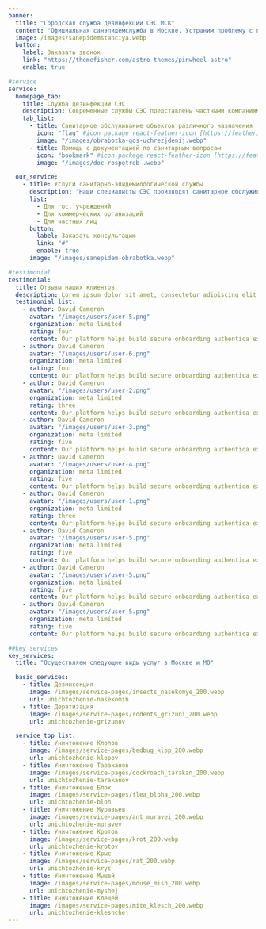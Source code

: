 ```yaml
---
banner:
  title: "Городская служба дезинфекции СЭС МСК"
  content: "Официальная санэпидемслужба в Москве. Устраним проблему с первого раза и гарантированно избавим от вредителей"
  image: /images/sanepidemstanciya.webp
  button:
    label: Заказать звонок
    link: "https://themefisher.com/astro-themes/pinwheel-astro"
    enable: true

#service
service:
  homepage_tab:
    title: Служба дезинфекции СЭС
    description: Современные службы СЭС представлены частными компаниями и физическими лицами, осуществляющими санитарные услуги. Основные функции включают оценку санитарного состояния объектов и борьбу с вредителями.
    tab_list:
      - title: Санитарное обслуживание объектов различного назначения
        icon: "flag" #icon package react-feather-icon [https://feathericons.com/]
        image: "/images/obrabotka-gos-uchrezjdenij.webp"
      - title: Помощь с документацией по санитарным вопросам
        icon: "bookmark" #icon package react-feather-icon [https://feathericons.com/]
        image: "/images/doc-rospotreb-.webp"

  our_service:
    - title: Услуги санитарно-эпидемиологической службы
      description: "Наши специалисты СЭС производят санитарное обслуживание объектов различного назначения."
      list:
        - Для гос. учреждений
        - Для коммерческих организаций
        - Для частных лиц
      button:
        label: Заказать консультацию
        link: "#"
        enable: true
      image: "/images/sanepidem-obrabotka.webp"

#testimonial
testimonial:
  title: Отзывы наших клиентов
  description: Lorem ipsum dolor sit amet, consectetur adipiscing elit. Morbi egestas Werat viverra id et aliquet. vulputate egestas sollicitudin.
  testimonial_list:
    - author: David Cameron
      avatar: "/images/users/user-5.png"
      organization: meta limited
      rating: four
      content: Our platform helps build secure onboarding authentica experiences & engage your users. We build .
    - author: David Cameron
      avatar: "/images/users/user-6.png"
      organization: meta limited
      rating: four
      content: Our platform helps build secure onboarding authentica experiences & engage your users. We build .
    - author: David Cameron
      avatar: "/images/users/user-2.png"
      organization: meta limited
      rating: three
      content: Our platform helps build secure onboarding authentica experiences & engage your users. We build .
    - author: David Cameron
      avatar: "/images/users/user-3.png"
      organization: meta limited
      rating: five
      content: Our platform helps build secure onboarding authentica experiences & engage your users. We build .
    - author: David Cameron
      avatar: "/images/users/user-4.png"
      organization: meta limited
      rating: five
      content: Our platform helps build secure onboarding authentica experiences & engage your users. We build .
    - author: David Cameron
      avatar: "/images/users/user-1.png"
      organization: meta limited
      rating: three
      content: Our platform helps build secure onboarding authentica experiences & engage your users. We build .
    - author: David Cameron
      avatar: "/images/users/user-5.png"
      organization: meta limited
      rating: five
      content: Our platform helps build secure onboarding authentica experiences & engage your users. We build .
    - author: David Cameron
      avatar: "/images/users/user-5.png"
      organization: meta limited
      rating: five
      content: Our platform helps build secure onboarding authentica experiences & engage your users. We build .
    - author: David Cameron
      avatar: "/images/users/user-5.png"
      organization: meta limited
      rating: five
      content: Our platform helps build secure onboarding authentica experiences & engage your users. We build .

##key services
key_services:
  title: "Осуществляем следующие виды услуг в Москве и МО"

  basic_services:
    - title: Дезинсекция
      image: /images/service-pages/insects_nasekomye_200.webp
      url: unichtozhenie-nasekomih
    - title: Дератизация
      image: /images/service-pages/rodents_grizuni_200.webp
      url: unichtozhenie-grizunov

  service_top_list:
    - title: Уничтожение Клопов
      image: /images/service-pages/bedbug_klop_200.webp
      url: unichtozhenie-klopov
    - title: Уничтожение Тараканов
      image: /images/service-pages/cockroach_tarakan_200.webp
      url: unichtozhenie-tarakanov
    - title: Уничтожение Блох
      image: /images/service-pages/flea_bloha_200.webp
      url: unichtozhenie-bloh
    - title: Уничтожение Муравьев
      image: /images/service-pages/ant_muravei_200.webp
      url: unichtozhenie-muravev
    - title: Уничтожение Кротов
      image: /images/service-pages/krot_200.webp
      url: unichtozhenie-krotov
    - title: Уничтожение Крыс
      image: /images/service-pages/rat_200.webp
      url: unichtozhenie-krys
    - title: Уничтожение Мышей
      image: /images/service-pages/mouse_mish_200.webp
      url: unichtozhenie-myshej
    - title: Уничтожение Клещей
      image: /images/service-pages/mite_klesch_200.webp
      url: unichtozhenie-kleshchej
---
```

